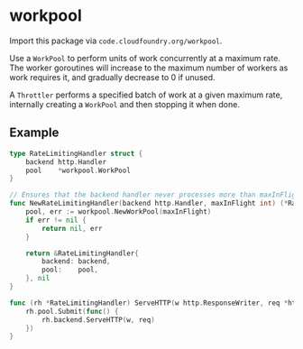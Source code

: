 # workpool

Import this package via `code.cloudfoundry.org/workpool`.

Use a `WorkPool` to perform units of work concurrently at a maximum rate. The worker goroutines will increase to the maximum number of workers as work requires it, and gradually decrease to 0 if unused.

A `Throttler` performs a specified batch of work at a given maximum rate, internally creating a `WorkPool` and then stopping it when done.


## Example

```go
type RateLimitingHandler struct {
	backend http.Handler
	pool    *workpool.WorkPool
}

// Ensures that the backend handler never processes more than maxInFlight requests at a time
func NewRateLimitingHandler(backend http.Handler, maxInFlight int) (*RateLimitingHandler, error) {
	pool, err := workpool.NewWorkPool(maxInFlight)
	if err != nil {
		return nil, err
	}

	return &RateLimitingHandler{
		backend: backend,
		pool:    pool,
	}, nil
}

func (rh *RateLimitingHandler) ServeHTTP(w http.ResponseWriter, req *http.Request) {
	rh.pool.Submit(func() {
		rh.backend.ServeHTTP(w, req)
	})
}
```
